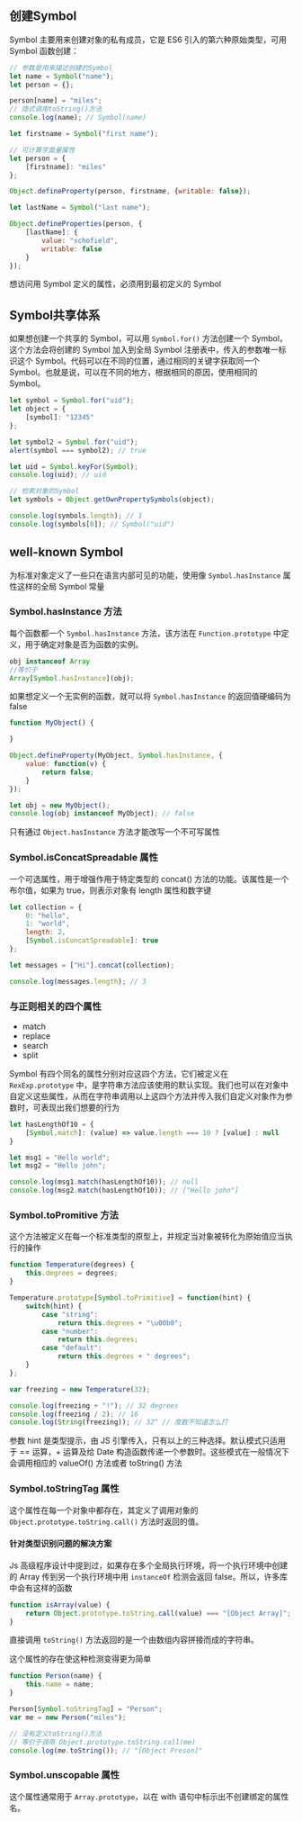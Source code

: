 ## 创建Symbol

Symbol 主要用来创建对象的私有成员，它是 ES6 引入的第六种原始类型，可用 Symbol 函数创建：

```js
// 参数是用来描述创建的Symbol
let name = Symbol("name");
let person = {};

person[name] = "miles";
// 隐式调用toString()方法
console.log(name); // Symbol(name)

let firstname = Symbol("first name");

// 可计算字面量属性
let person = {
    [firstname]: "miles"
};

Object.defineProperty(person, firstname, {writable: false});

let lastName = Symbol("last name");

Object.defineProperties(person, {
    [lastName]: {
        value: "schofield",
        writable: false
    }
});
```

想访问用 Symbol 定义的属性，必须用到最初定义的 Symbol



## Symbol共享体系

如果想创建一个共享的 Symbol，可以用 `Symbol.for()` 方法创建一个 Symbol，这个方法会将创建的 Symbol 加入到全局 Symbol 注册表中，传入的参数唯一标识这个 Symbol。代码可以在不同的位置，通过相同的关键字获取同一个 Symbol。也就是说，可以在不同的地方，根据相同的原因，使用相同的 Symbol。

```js
let symbol = Symbol.for("uid");
let object = {
    [symbol]: "12345"
};

let symbol2 = Symbol.for("uid");
alert(symbol === symbol2); // true

let uid = Symbol.keyFor(Symbol);
console.log(uid); // uid

// 检索对象的Symbol
let symbols = Object.getOwnPropertySymbols(object);

console.log(symbols.length); // 1
console.log(symbols[0]); // Symbol("uid")
```



## well-known Symbol

为标准对象定义了一些只在语言内部可见的功能，使用像 `Symbol.hasInstance` 属性这样的全局 Symbol 常量

### Symbol.hasInstance 方法

每个函数都一个 `Symbol.hasInstance` 方法，该方法在 `Function.prototype` 中定义，用于确定对象是否为函数的实例。

```js
obj instanceof Array
//等价于
Array[Symbol.hasInstance](obj);
```

如果想定义一个无实例的函数，就可以将 `Symbol.hasInstance` 的返回值硬编码为 false

```js
function MyObject() {

}

Object.defineProperty(MyObject, Symbol.hasInstance, {
    value: function(v) {
        return false;
    }
});

let obj = new MyObject();
console.log(obj instanceof MyObject); // false
```

只有通过 `Object.hasInstance` 方法才能改写一个不可写属性



### Symbol.isConcatSpreadable 属性

一个可选属性，用于增强作用于特定类型的 concat() 方法的功能。该属性是一个布尔值，如果为 true，则表示对象有 length 属性和数字键

```js
let collection = {
    0: "hello",
    1: "world",
    length: 2,
    [Symbol.isConcatSpreadable]: true
};

let messages = ["Hi"].concat(collection);

console.log(messages.length); // 3
```



### 与正则相关的四个属性

* match
* replace
* search
* split

Symbol 有四个同名的属性分别对应这四个方法，它们被定义在 `RexExp.prototype` 中，是字符串方法应该使用的默认实现。我们也可以在对象中自定义这些属性，从而在字符串调用以上这四个方法并传入我们自定义对象作为参数时，可表现出我们想要的行为

```js
let hasLengthOf10 = {
    [Symbol.match]: (value) => value.length === 10 ? [value] : null
}

let msg1 = "Hello world";
let msg2 = "Hello john";

console.log(msg1.match(hasLengthOf10)); // null
console.log(msg2.match(hasLengthOf10)); // ["Hello john"]
```



### Symbol.toPromitive 方法

这个方法被定义在每一个标准类型的原型上，并规定当对象被转化为原始值应当执行的操作

```js
function Temperature(degrees) {
    this.degrees = degrees;
}

Temperature.prototype[Symbol.toPrimitive] = function(hint) {
    switch(hint) {
        case "string":
            return this.degrees + "\u00b0";
        case "number":
            return this.degrees;
        case "default":
            return this.degrees + " degrees";
    }
};

var freezing = new Temperature(32);

console.log(freezing + "!"); // 32 degrees
console.log(freezing / 2); // 16
console.log(String(freezing)); // 32^ // 度数不知道怎么打
```

参数 hint 是类型提示，由 JS 引擎传入，只有以上的三种选择。默认模式只适用于 == 运算，+ 运算及给 Date 构造函数传递一个参数时。这些模式在一般情况下会调用相应的 valueOf() 方法或者 toString() 方法



### Symbol.toStringTag 属性

这个属性在每一个对象中都存在，其定义了调用对象的 `Object.prototype.toString.call()` 方法时返回的值。

#### 针对类型识别问题的解决方案

Js 高级程序设计中提到过，如果存在多个全局执行环境，将一个执行环境中创建的 Array 传到另一个执行环境中用 `instanceOf` 检测会返回 false。所以，许多库中会有这样的函数

```js
function isArray(value) {
    return Object.prototype.toString.call(value) === "[Object Array]";
}
```

直接调用 `toString()` 方法返回的是一个由数组内容拼接而成的字符串。

这个属性的存在使这种检测变得更为简单

```js
function Person(name) {
    this.name = name;
}

Person[Symbol.toStringTag] = "Person";
var me = new Person("miles");

// 没有定义toString()方法
// 等价于调用 Object.prototype.toString.call(me)
console.log(me.toString()); // "[Object Preson]"
```



### Symbol.unscopable 属性

这个属性通常用于 `Array.prototype`，以在 with 语句中标示出不创建绑定的属性名。

